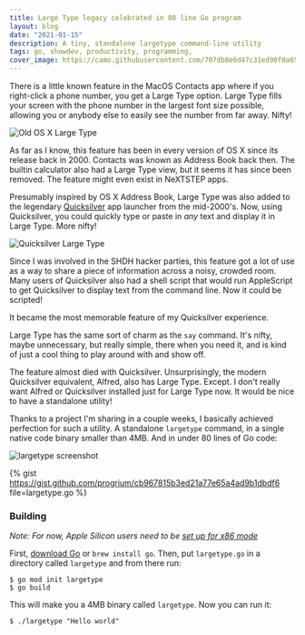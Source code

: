 ```yaml
---
title: Large Type legacy celebrated in 80 line Go program
layout: blog
date: "2021-01-15"
description: A tiny, standalone largetype command-line utility
tags: go, showdev, productivity, programming,
cover_image: https://camo.githubusercontent.com/707db8e6d47c31ed90f0a65aeea1b805c718b1c18a2cd61b94e1ebb932b091af/68747470733a2f2f7062732e7477696d672e636f6d2f6d656469612f4571616f4f324d584941454a4e4b323f666f726d61743d6a7067266e616d653d6c61726765
---
```


There is a little known feature in the MacOS Contacts app where if you right-click a phone number, you get a Large Type option. Large Type fills your screen with the phone number in the largest font size possible, allowing you or anybody else to easily see the number from far away. Nifty!

![Old OS X Large Type](https://dev-to-uploads.s3.amazonaws.com/i/f33yege5cr9zjdl9wgnj.jpg)

As far as I know, this feature has been in every version of OS X since its release back in 2000. Contacts was known as Address Book back then. The builtin calculator also had a Large Type view, but it seems it has since been removed. The feature might even exist in NeXTSTEP apps. 

Presumably inspired by OS X Address Book, Large Type was also added to the legendary [Quicksilver](https://qsapp.com/) app launcher from the mid-2000's. Now, using Quicksilver, you could quickly type or paste in *any* text and display it in Large Type. More nifty!

![Quicksilver Large Type](https://dev-to-uploads.s3.amazonaws.com/i/rquufwhmpocuca5ljk6a.png)

Since I was involved in the SHDH hacker parties, this feature got a lot of use as a way to share a piece of information across a noisy, crowded room. Many users of Quicksilver also had a shell script that would run AppleScript to get Quicksilver to display text from the command line. Now it could be scripted! 

It became the most memorable feature of my Quicksilver experience.

Large Type has the same sort of charm as the `say` command. It's nifty, maybe unnecessary, but really simple, there when you need it, and is kind of just a cool thing to play around with and show off. 

The feature almost died with Quicksilver. Unsurprisingly, the modern Quicksilver equivalent, Alfred, also has Large Type. Except. I don't really want Alfred or Quicksilver installed just for Large Type now. It would be nice to have a standalone utility!

Thanks to a project I'm sharing in a couple weeks, I basically achieved perfection for such a utility. A standalone `largetype` command, in a single native code binary smaller than 4MB. And in under 80 lines of Go code:

![largetype screenshot](https://camo.githubusercontent.com/707db8e6d47c31ed90f0a65aeea1b805c718b1c18a2cd61b94e1ebb932b091af/68747470733a2f2f7062732e7477696d672e636f6d2f6d656469612f4571616f4f324d584941454a4e4b323f666f726d61743d6a7067266e616d653d6c61726765)

{% gist https://gist.github.com/progrium/cb967815b3ed21a77e65a4ad9b1dbdf6 file=largetype.go %}


### Building
*Note: For now, Apple Silicon users need to be [set up for x86 mode](https://gist.github.com/progrium/b286cd8c82ce0825b2eb3b0b3a0720a0)*

First, [download Go](https://golang.org/dl/) or `brew install go`. Then, put `largetype.go` in a directory called `largetype` and from there run:
```
$ go mod init largetype
$ go build
```
This will make you a 4MB binary called `largetype`. Now you can run it:
```
$ ./largetype "Hello world"
```